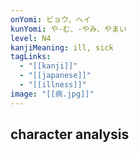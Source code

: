 ```yaml
---
onYomi: ビョウ、ヘイ
kunYomi: や-む、-やみ、やまい
level: N4
kanjiMeaning: ill, sick
tagLinks:
  - "[[kanji]]"
  - "[[japanese]]"
  - "[[illness]]"
image: "[[病.jpg]]"
---
```

## character analysis
